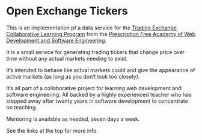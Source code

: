 
# Open Exchange Tickers

This is an implementation pf a data service for the [Trading Exchange Collaborative Learning Program](https://github.com/pecknigel/trading-exchange-collaborative-learning) from the [Prescription Free Academy of Web Development and Software Engineering](https://prescriptionfree.academy/).

It is a small service for generating trading tickers that change price over time without any actual markets needing to exist.

It’s intended to behave like actual markets could and give the appearance of active markets (as long as you don’t look too closely).

It’s all part of a collaborative project for learning web development and software engineering. All backed by a highly experienced teacher who has stepped away after twenty years in software development to concentrate on teaching.

Mentoring is available as needed, seven days a week.

See the links at the top for more info.
